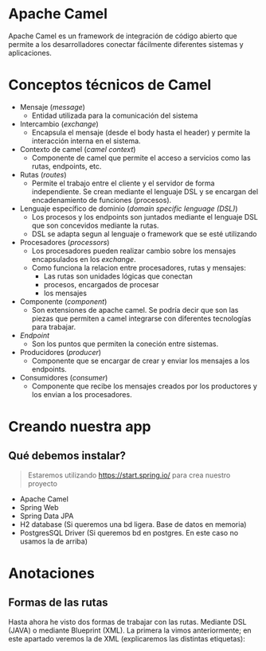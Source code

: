 # Apache Camel

Apache Camel es un framework de integración de código abierto que permite a los desarrolladores conectar fácilmente diferentes sistemas y aplicaciones.

# Conceptos técnicos de Camel

- Mensaje (*message*)
    - Entidad utilizada para la comunicación del sistema
- Intercambio (*exchange*)
    - Encapsula el mensaje (desde el body hasta el header) y permite la interacción interna en el sistema.
- Contexto de camel (*camel context*)
    - Componente de camel que permite el acceso a servicios como las rutas, endpoints, etc.
- Rutas (*routes*)
    - Permite el trabajo entre el cliente y el servidor de forma independiente. Se crean mediante el lenguaje DSL y se encargan del encadenamiento de funciones (procesos).
- Lenguaje específico de dominio (*domain specific lenguage (DSL)*)
    - Los procesos y los endpoints son juntados mediante el lenguaje DSL que son concevidos mediante la rutas.
    - DSL se adapta segun al lenguaje o framework que se esté utilizando
- Procesadores (*processors*)
    - Los procesadores pueden realizar cambio sobre los mensajes encapsulados en los *exchange*.
    - Como funciona la relacion entre procesadores, rutas y mensajes:
        - Las rutas son unidades lógicas que conectan
        - procesos, encargados de procesar
        - los mensajes
- Componente (*component*)
    - Son extensiones de apache camel. Se podría decir que son las piezas que permiten a camel integrarse con diferentes tecnologías para trabajar.
- *Endpoint*
    - Son los puntos que permiten la coneción entre sistemas.
- Producidores (*producer*)
    - Componente que se encargar de crear y enviar los mensajes a los endpoints.
- Consumidores (*consumer*)
    - Componente que recibe los mensajes creados por los productores y los envian a los procesadores.

# Creando nuestra app

## Qué debemos instalar?

> Estaremos utilizando https://start.spring.io/ para crea nuestro proyecto

- Apache Camel
- Spring Web
- Spring Data JPA
- H2 database (Si queremos una bd ligera. Base de datos en memoria)
- PostgresSQL Driver (Si queremos bd en postgres. En este caso no usamos la de arriba)

# Anotaciones

## Formas de las rutas

Hasta ahora he visto dos formas de trabajar con las rutas. Mediante DSL (JAVA) o mediante Blueprint (XML). La primera la vimos anteriormente; en este apartado veremos la de XML (explicaremos las distintas etiquetas):

